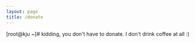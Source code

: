 ```yaml
---
layout: page
title: /donate
---
```

[root@kju ~]# kidding, you don't have to donate. I don't drink coffee at all :)